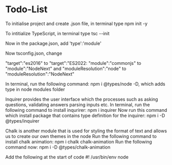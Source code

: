 # Todo-List

To initialise project and create .json file, in terminal type
npm init -y

To intitialize TypeScript, in terminal type
tsc --init 

Now in the package.json, add 
'type':'module'

Now tsconfig.json, change 

"target":"es2016" to "target":"ES2022: 
"module":"commonjs" to "module":"NodeNext" and 
"moduleResolution":"node" to "moduleResolution":"NodeNext"

In terminal, run the following command: npm i @types/node -D, which adds type in node modules folder 

Inquirer provides the user interface which the processes such as asking questions, validating answers
parsing inputs etc.
In terminal, run the following command to install inqurirer: npm i inquirer
Now run this command which install package that contains type definition for the inquirer: npm i -D @types/inquirer

Chalk is another module that is used for styling the format of text and allows us to create our own themes
in the node
Run the following command to install chalk animation: npm i chalk chalk-animation
Run the following command now: npm i -D @types/chalk-animation

Add the following at the start of code
#! /usr/bin/env node
